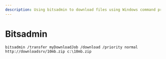 ```yaml
---
description: Using bitsadmin to download files using Windows command prompt
---
```


# Bitsadmin

```text
bitsadmin /transfer myDownloadJob /download /priority normal http://downloadsrv/10mb.zip c:\10mb.zip
```



